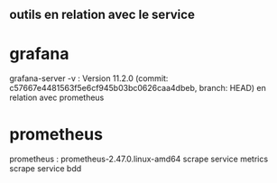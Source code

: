 ## outils en relation avec le service

# grafana
grafana-server -v : Version 11.2.0 (commit: c57667e4481563f5e6cf945b03bc0626caa4dbeb, branch: HEAD)
en relation avec prometheus

# prometheus
prometheus : prometheus-2.47.0.linux-amd64
scrape service metrics
scrape service bdd
